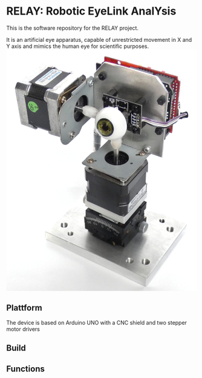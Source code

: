 # RELAY: Robotic EyeLink AnalYsis

This is the software repository for the RELAY project. 


It is an artificial eye apparatus, capable of unrestricted movement in X and Y axis and mimics the human eye for scientific purposes.
![RELAY](pictures/front.jpg)
## Plattform

The device is based on Arduino UNO with a CNC shield and two stepper motor drivers

## Build

## Functions
